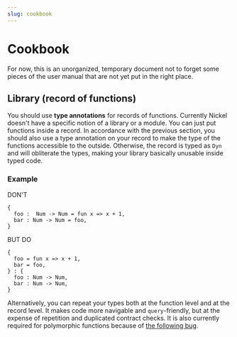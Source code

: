 ```yaml
---
slug: cookbook
---
```


# Cookbook

For now, this is an unorganized, temporary document not to forget some pieces of
the user manual that are not yet put in the right place.

## Library (record of functions)

You should use **type annotations** for records of functions. Currently Nickel
doesn't have a specific notion of a library or a module. You can just put
functions inside a record. In accordance with the previous section, you should
also use a type annotation on your record to make the type of the functions
accessible to the outside. Otherwise, the record is typed as `Dyn` and will
obliterate the types, making your library basically unusable inside typed code.

### Example

DON'T

```nickel
{
  foo :  Num -> Num = fun x => x + 1,
  bar : Num -> Num = foo,
}
```

BUT DO

```nickel
{
  foo = fun x => x + 1,
  bar = foo,
} : {
  foo : Num -> Num,
  bar : Num -> Num,
}
```

Alternatively, you can repeat your types both at the function level and at the
record level. It makes code more navigable and `query`-friendly, but at the
expense of repetition and duplicated contract checks. It is also currently
required for polymorphic functions because of [the following
bug](https://github.com/tweag/nickel/issues/360).

<!-- # Note: we already have type wildcard, but they don't "export" the inferred type. -->
<!-- A better solution will probably be implemented in the future: type wildcard (TODO: -->
<!--  -->
<!-- ```nickel -->
<!-- { -->
<!--   foo : Num -> Num = fun x => x + 1, -->
<!--   bar : Num -> Num = foo, -->
<!-- } : _ -->
<!-- ``` -->

